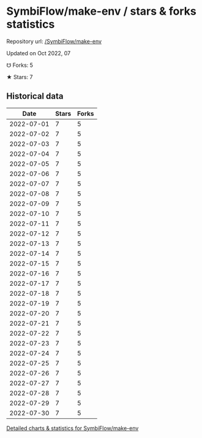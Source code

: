 # SymbiFlow/make-env / stars & forks statistics

Repository url: [/SymbiFlow/make-env](https://github.com/SymbiFlow/make-env)

Updated on Oct 2022, 07

☋ Forks: 5

★ Stars: 7

## Historical data
| Date | Stars | Forks |
|------|-------|-------|
| 2022-07-01 | 7 | 5 | 
| 2022-07-02 | 7 | 5 | 
| 2022-07-03 | 7 | 5 | 
| 2022-07-04 | 7 | 5 | 
| 2022-07-05 | 7 | 5 | 
| 2022-07-06 | 7 | 5 | 
| 2022-07-07 | 7 | 5 | 
| 2022-07-08 | 7 | 5 | 
| 2022-07-09 | 7 | 5 | 
| 2022-07-10 | 7 | 5 | 
| 2022-07-11 | 7 | 5 | 
| 2022-07-12 | 7 | 5 | 
| 2022-07-13 | 7 | 5 | 
| 2022-07-14 | 7 | 5 | 
| 2022-07-15 | 7 | 5 | 
| 2022-07-16 | 7 | 5 | 
| 2022-07-17 | 7 | 5 | 
| 2022-07-18 | 7 | 5 | 
| 2022-07-19 | 7 | 5 | 
| 2022-07-20 | 7 | 5 | 
| 2022-07-21 | 7 | 5 | 
| 2022-07-22 | 7 | 5 | 
| 2022-07-23 | 7 | 5 | 
| 2022-07-24 | 7 | 5 | 
| 2022-07-25 | 7 | 5 | 
| 2022-07-26 | 7 | 5 | 
| 2022-07-27 | 7 | 5 | 
| 2022-07-28 | 7 | 5 | 
| 2022-07-29 | 7 | 5 | 
| 2022-07-30 | 7 | 5 | 


[Detailed charts & statistics for SymbiFlow/make-env](https://reviewgithub.com/rep/SymbiFlow/make-env)
